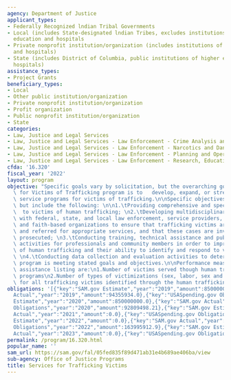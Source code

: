 ```yaml
---
agency: Department of Justice
applicant_types:
- Federally Recognized lndian Tribal Governments
- Local (includes State-designated lndian Tribes, excludes institutions of higher
  education and hospitals
- Private nonprofit institution/organization (includes institutions of higher education
  and hospitals)
- State (includes District of Columbia, public institutions of higher education and
  hospitals)
assistance_types:
- Project Grants
beneficiary_types:
- Local
- Other public institution/organization
- Private nonprofit institution/organization
- Profit organization
- Public nonprofit institution/organization
- State
categories:
- Law, Justice and Legal Services
- Law, Justice and Legal Services - Law Enforcement - Crime Analysis and Data
- Law, Justice and Legal Services - Law Enforcement - Narcotics and Dangerous Drugs
- Law, Justice and Legal Services - Law Enforcement - Planning and Operations
- Law, Justice and Legal Services - Law Enforcement - Research, Education, Training
cfda: '16.320'
fiscal_year: '2022'
layout: program
objective: "Specific goals vary by solicitation, but the overarching goal of the Services\
  \ for Victims of Trafficking program is to   develop, expand, or strengthen victim\
  \ service programs for victims of trafficking.\n\nSpecific objectives vary by solicitation,\
  \ but include the following: \n\n1.\tProviding comprehensive and specialized services\
  \  to victims of human trafficking; \n2.\tDeveloping multidisciplinary task forces\
  \ with federal, state, and local law enforcement, service providers, and community-\
  \ and faith-based organizations to ensure that trafficking victims are identified\
  \ and referred for appropriate services, and that these cases are investigated and\
  \ prosecuted; \n3.\tConducting training, technical assistance and public awareness\
  \ activities for professionals and community members in order to improve their knowledge\
  \ of human trafficking and their ability to identify and respond to victims; and\
  \ \n4.\tConducting data collection and evaluation activities to determine if the\
  \ program is meeting stated goals and objectives.\n\nPerformance measures for this\
  \ assistance listing are:\n1.Number of victims served though human trafficking grant\
  \ programs\n2.Number of types of victimizations (sex, labor, sex and labor, or unknown)\
  \ for all trafficking victims identified through the human trafficking grant programs"
obligations: '[{"key":"SAM.gov Estimate","year":"2019","amount":85000000.0},{"key":"SAM.gov
  Actual","year":"2019","amount":94355934.0},{"key":"USASpending.gov Obligations","year":"2019","amount":92782994.54},{"key":"SAM.gov
  Estimate","year":"2020","amount":850000000.0},{"key":"SAM.gov Actual","year":"2020","amount":0.0},{"key":"USASpending.gov
  Obligations","year":"2020","amount":92809498.21},{"key":"SAM.gov Estimate","year":"2021","amount":120000000.0},{"key":"SAM.gov
  Actual","year":"2021","amount":0.0},{"key":"USASpending.gov Obligations","year":"2021","amount":-9757470.19},{"key":"SAM.gov
  Estimate","year":"2022","amount":0.0},{"key":"SAM.gov Actual","year":"2022","amount":166343930.0},{"key":"USASpending.gov
  Obligations","year":"2022","amount":163995912.9},{"key":"SAM.gov Estimate","year":"2023","amount":94999999.0},{"key":"SAM.gov
  Actual","year":"2023","amount":0.0},{"key":"USASpending.gov Obligations","year":"2023","amount":-1877222.12}]'
permalink: /program/16.320.html
popular_name: ''
sam_url: https://sam.gov/fal/05fed835f89d471ab31e4b689ae406ba/view
sub-agency: Office of Justice Programs
title: Services for Trafficking Victims
---
```

